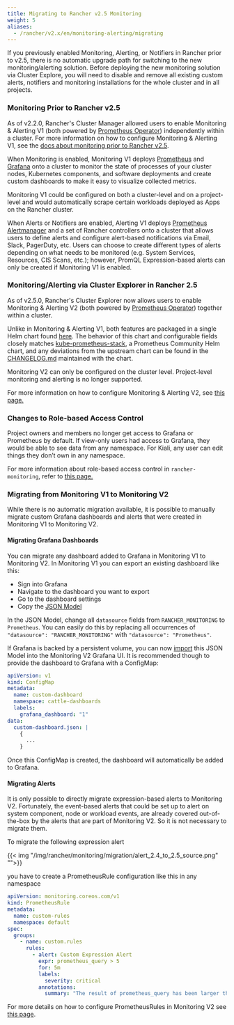 ```yaml
---
title: Migrating to Rancher v2.5 Monitoring
weight: 5
aliases:
  - /rancher/v2.x/en/monitoring-alerting/migrating
---
```


If you previously enabled Monitoring, Alerting, or Notifiers in Rancher prior to v2.5, there is no automatic upgrade path for switching to the new monitoring/alerting solution. Before deploying the new monitoring solution via Cluster Explore, you will need to disable and remove all existing custom alerts, notifiers and monitoring installations for the whole cluster and in all projects.

### Monitoring Prior to Rancher v2.5

As of v2.2.0, Rancher's Cluster Manager allowed users to enable Monitoring & Alerting V1 (both powered by [Prometheus Operator](https://github.com/prometheus-operator/prometheus-operator)) independently within a cluster. For more information on how to configure Monitoring & Alerting V1, see the [docs about monitoring prior to Rancher v2.5](/rancher/v2.x/en/monitoring-alerting/v2.0.x-v2.4.x).

When Monitoring is enabled, Monitoring V1 deploys [Prometheus](https://prometheus.io/) and [Grafana](https://grafana.com/docs/grafana/latest/getting-started/what-is-grafana/) onto a cluster to monitor the state of processes of your cluster nodes, Kubernetes components, and software deployments and create custom dashboards to make it easy to visualize collected metrics.

Monitoring V1 could be configured on both a cluster-level and on a project-level and would automatically scrape certain workloads deployed as Apps on the Rancher cluster.

When Alerts or Notifiers are enabled, Alerting V1 deploys [Prometheus Alertmanager](https://prometheus.io/docs/alerting/latest/alertmanager/) and a set of Rancher controllers onto a cluster that allows users to define alerts and configure alert-based notifications via Email, Slack, PagerDuty, etc. Users can choose to create different types of alerts depending on what needs to be monitored (e.g. System Services, Resources, CIS Scans, etc.); however, PromQL Expression-based alerts can only be created if Monitoring V1 is enabled.

### Monitoring/Alerting via Cluster Explorer in Rancher 2.5

As of v2.5.0, Rancher's Cluster Explorer now allows users to enable Monitoring & Alerting V2 (both powered by [Prometheus Operator](https://github.com/prometheus-operator/prometheus-operator)) together within a cluster. 

Unlike in Monitoring & Alerting V1, both features are packaged in a single Helm chart found [here](https://github.com/rancher/charts/blob/main/charts/rancher-monitoring). The behavior of this chart and configurable fields closely matches [kube-prometheus-stack](https://github.com/prometheus-community/helm-charts/tree/main/charts/kube-prometheus-stack), a Prometheus Community Helm chart, and any deviations from the upstream chart can be found in the [CHANGELOG.md](https://github.com/rancher/charts/blob/main/charts/rancher-monitoring/CHANGELOG.md) maintained with the chart.

Monitoring V2 can only be configured on the cluster level. Project-level monitoring and alerting is no longer supported.

For more information on how to configure Monitoring & Alerting V2, see [this page.]({{<baseurl>}}/rancher/v2.x/en/monitoring-alerting/v2.5/configuration)

### Changes to Role-based Access Control

Project owners and members no longer get access to Grafana or Prometheus by default. If view-only users had access to Grafana, they would be able to see data from any namespace. For Kiali, any user can edit things they don’t own in any namespace.

For more information about role-based access control in `rancher-monitoring`, refer to [this page.](../rbac)

### Migrating from Monitoring V1 to Monitoring V2

While there is no automatic migration available, it is possible to manually migrate custom Grafana dashboards and alerts that were created in Monitoring V1 to Monitoring V2.

#### Migrating Grafana Dashboards

You can migrate any dashboard added to Grafana in Monitoring V1 to Monitoring V2. In Monitoring V1 you can export an existing dashboard like this:

* Sign into Grafana
* Navigate to the dashboard you want to export
* Go to the dashboard settings
* Copy the [JSON Model](https://grafana.com/docs/grafana/latest/dashboards/json-model/)

In the JSON Model, change all `datasource` fields from `RANCHER_MONITORING` to `Prometheus`. You can easily do this by replacing all occurrences of `"datasource": "RANCHER_MONITORING"` with `"datasource": "Prometheus"`.

If Grafana is backed by a persistent volume, you can now [import](https://grafana.com/docs/grafana/latest/dashboards/export-import/) this JSON Model into the Monitoring V2 Grafana UI.
It is recommended though to provide the dashboard to Grafana with a ConfigMap:

```yaml
apiVersion: v1
kind: ConfigMap
metadata:
  name: custom-dashboard
  namespace: cattle-dashboards
  labels:
    grafana_dashboard: "1"
data:
  custom-dashboard.json: |
    { 
      ... 
    }
```

Once this ConfigMap is created, the dashboard will automatically be added to Grafana.

#### Migrating Alerts

It is only possible to directly migrate expression-based alerts to Monitoring V2. Fortunately, the event-based alerts that could be set up to alert on system component, node or workload events, are already covered out-of-the-box by the alerts that are part of Monitoring V2. So it is not necessary to migrate them.

To migrate the following expression alert

{{< img "/img/rancher/monitoring/migration/alert_2.4_to_2.5_source.png" "">}}

you have to create a PrometheusRule configuration like this in any namespace

```yaml
apiVersion: monitoring.coreos.com/v1
kind: PrometheusRule
metadata:
  name: custom-rules
  namespace: default
spec:
  groups:
    - name: custom.rules
      rules:
        - alert: Custom Expression Alert
          expr: prometheus_query > 5
          for: 5m
          labels:
            severity: critical
          annotations:
            summary: "The result of prometheus_query has been larger than 5 for 5m. Current value {{ $value }}"
```

For more details on how to configure PrometheusRules in Monitoring V2 see [this page]({{<baseurl>}}/rancher/v2.x/en/monitoring-alerting/v2.5/configuration).
